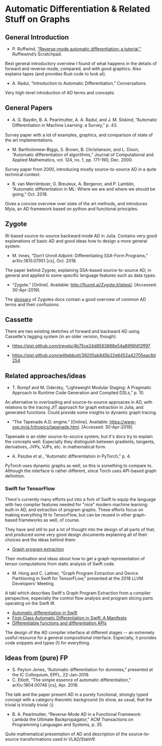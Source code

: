# Automatic Differentiation & Related Stuff on Graphs


## General Introduction

- P. Ruffwind, [“Reverse-mode automatic differentiation: a tutorial,”](https://rufflewind.com/2016-12-30/reverse-mode-automatic-differentiation) Rufflewind’s Scratchpad.

Best general introductory overview I found of what happens in the details of forward and reverse mode, compared, and with 
good graphics.  Also explains tapes (and provides Rust code to look at).

- A. Radul, “Introduction to Automatic Differentiation,” Conversations.

Very high-level introduction of AD terms and concepts.


## General Papers

- A. G. Baydin, B. A. Pearlmutter, A. A. Radul, and J. M. Siskind, “Automatic Diﬀerentiation in Machine Learning: a Survey,” p. 43.

Survey paper with a lot of examples, graphics, and comparison of state of the art implementations.

- M. Bartholomew-Biggs, S. Brown, B. Christianson, and L. Dixon, “Automatic differentiation of algorithms,” Journal of Computational and Applied Mathematics, vol. 124, no. 1, pp. 171–190, Dec. 2000.

Survey paper from 2000, introducing mostly source-to-source AD in a quite technical context.

- B. van Merriënboer, O. Breuleux, A. Bergeron, and P. Lamblin, “Automatic differentiation in ML: Where we are and where we should be going,” Oct. 2018.

Gives a concise overview over state of the art methods, and introduces Myia, an AD framework based on python and functional principles.


## Zygote

IR-based source-to-source backward mode AD in Julia.  Contains very good explanations of basic AD and good ideas how
to design a more general system.

- M. Innes, “Don’t Unroll Adjoint: Differentiating SSA-Form Programs,” arXiv:1810.07951 [cs], Oct. 2018.

The paper behind Zygote, explaining SSA-based source-to-source AD, in general and applied to some specific language
features such as data types.

- “Zygote.” [Online]. Available: http://fluxml.ai/Zygote.jl/latest/. [Accessed: 30-Apr-2019].

The [glossary](http://fluxml.ai/Zygote.jl/latest/glossary/) of Zygotes docs contain a good overview of common AD terms
and their confusions.


## Cassette

There are two existing sketches of forward and backward AD using Cassette's tagging system (in an older version, though):

- https://gist.github.com/jrevels/4b75ce24d8563888e54a89f6fdf2ff97

- https://gist.github.com/willtebbutt/39205ab845b22e6452a42705eac8d254


## Related approaches/ideas

- T. Rompf and M. Odersky, “Lightweight Modular Staging: A Pragmatic Approach to Runtime Code Generation and Compiled DSLs,” p. 10.

An alternative to overloading and source-to-source approaces in AD, with relations to the tracing JIT approach for graph
extraction in Julia, and generated functions.  Could provide some insights to dynamic graph tracing.

- “The Tapenade A.D. engine.” [Online]. Available: https://www-sop.inria.fr/tropics/tapenade.html. [Accessed: 30-Apr-2019].

Tapenade is an older source-to-source system, but it's docs try to explain the concepts well.  Especially they distinguish
between gradients, tangents, derivatives, JVPs, VJPs, etc.  in mathematical form.

- A. Paszke et al., “Automatic differentiation in PyTorch,” p. 4.

PyTorch uses dynamic graphs as well, so this is something to compare to.  Although the interface is rather different, since
Torch uses API-based graph definition.


### Swift for TensorFlow

There's currently many efforts put into a fork of Swift to equip the language with two compiler features needed for 
"nice" modern machine learning: built-in AD, and extraction of program graphs.  These efforts focus on making everything
fit to TensorFlow, but can be reused in other graph-based frameworks as well, of course.  

They have and still to put a lot of thought into the design of all parts of that, and produced some very good design 
documents explaining all of their choices and the ideas behind them:

- [Graph program extraction](https://github.com/tensorflow/swift/blob/master/docs/GraphProgramExtraction.md)

Their motivation and ideas about how to get a graph representation of tensor computations from static analysis of Swift code.

- M. Hong and C. Lattner, “Graph Program Extraction and Device Partitioning in Swift for TensorFLow,” presented at the 2018 LLVM Developers’ Meeting.

A takl which describes Swift's Graph Program Extraction from a compiler perspective, especially the control flow 
analysis and program slicing parts operating on the Swift IR.

- [Automatic differentiation in Swift](https://github.com/tensorflow/swift/blob/master/docs/AutomaticDifferentiation.md)
- [First-Class Automatic Differentiation in Swift: A Manifesto](https://gist.github.com/rxwei/30ba75ce092ab3b0dce4bde1fc2c9f1d)
- [Differentiable functions and differentiation APIs](https://github.com/tensorflow/swift/blob/master/docs/DifferentiableFunctions.md)

The design of the AD compiler interface at different stages -- an extremely useful resource for a general compositional 
interface.  Especially, it provides code snippets and types (!) for everything.


## Ideas from (pure) FP

- S. Peyton Jones, “Automatic differentiation for dummies,” presented at the IC Colloquium, EPFL, 22-Jan-2019.
- C. Elliott, “The simple essence of automatic differentiation,” arXiv:1804.00746 [cs], Apr. 2018.

The talk and the paper present AD in a purely functional, strongly typed concept with a category theoretic background 
(to show, as usual, that the trivial is trivially trivial :))

- B. A. Pearlmutter, “Reverse-Mode AD in a Functional Framework: Lambda the Ultimate Backpropagator,” ACM Transactions on Programming Languages and Systems, p. 35.

Quite mathematical presentation of AD and description of the source-to-source transformations used in VLAD/Stalin∇.

